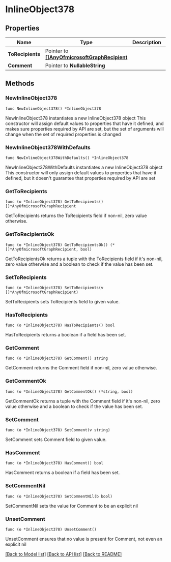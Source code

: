 # InlineObject378

## Properties

Name | Type | Description | Notes
------------ | ------------- | ------------- | -------------
**ToRecipients** | Pointer to [**[]AnyOfmicrosoftGraphRecipient**](AnyOfmicrosoftGraphRecipient.md) |  | [optional] 
**Comment** | Pointer to **NullableString** |  | [optional] 

## Methods

### NewInlineObject378

`func NewInlineObject378() *InlineObject378`

NewInlineObject378 instantiates a new InlineObject378 object
This constructor will assign default values to properties that have it defined,
and makes sure properties required by API are set, but the set of arguments
will change when the set of required properties is changed

### NewInlineObject378WithDefaults

`func NewInlineObject378WithDefaults() *InlineObject378`

NewInlineObject378WithDefaults instantiates a new InlineObject378 object
This constructor will only assign default values to properties that have it defined,
but it doesn't guarantee that properties required by API are set

### GetToRecipients

`func (o *InlineObject378) GetToRecipients() []*AnyOfmicrosoftGraphRecipient`

GetToRecipients returns the ToRecipients field if non-nil, zero value otherwise.

### GetToRecipientsOk

`func (o *InlineObject378) GetToRecipientsOk() (*[]*AnyOfmicrosoftGraphRecipient, bool)`

GetToRecipientsOk returns a tuple with the ToRecipients field if it's non-nil, zero value otherwise
and a boolean to check if the value has been set.

### SetToRecipients

`func (o *InlineObject378) SetToRecipients(v []*AnyOfmicrosoftGraphRecipient)`

SetToRecipients sets ToRecipients field to given value.

### HasToRecipients

`func (o *InlineObject378) HasToRecipients() bool`

HasToRecipients returns a boolean if a field has been set.

### GetComment

`func (o *InlineObject378) GetComment() string`

GetComment returns the Comment field if non-nil, zero value otherwise.

### GetCommentOk

`func (o *InlineObject378) GetCommentOk() (*string, bool)`

GetCommentOk returns a tuple with the Comment field if it's non-nil, zero value otherwise
and a boolean to check if the value has been set.

### SetComment

`func (o *InlineObject378) SetComment(v string)`

SetComment sets Comment field to given value.

### HasComment

`func (o *InlineObject378) HasComment() bool`

HasComment returns a boolean if a field has been set.

### SetCommentNil

`func (o *InlineObject378) SetCommentNil(b bool)`

 SetCommentNil sets the value for Comment to be an explicit nil

### UnsetComment
`func (o *InlineObject378) UnsetComment()`

UnsetComment ensures that no value is present for Comment, not even an explicit nil

[[Back to Model list]](../README.md#documentation-for-models) [[Back to API list]](../README.md#documentation-for-api-endpoints) [[Back to README]](../README.md)


